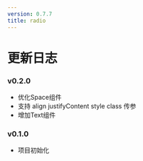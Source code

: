 ```yaml
---
version: 0.7.7
title: radio
---
```




# 更新日志


### v0.2.0
- 优化Space组件
- 支持 align justifyContent style class 传参
- 增加Text组件

### v0.1.0

- 项目初始化

